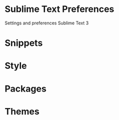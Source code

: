 # Sublime Text Preferences
Settings and preferences Sublime Text 3

# Snippets

# Style

# Packages

# Themes